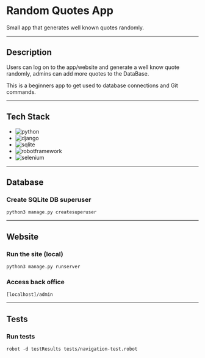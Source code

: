 # Random Quotes App

Small app that generates well known quotes randomly.

---


## Description

Users can log on to the app/website and generate a well know quote randomly, admins can add more quotes to the DataBase.

This is a beginners app to get used to database connections and Git commands.

---


## Tech Stack

* ![python](https://img.shields.io/badge/python-3.10-blue)
* ![django](https://img.shield.io:badge/django-5.0-blue)
* ![sqlite](https://img.shield.io:badge/sqlite-3.37-blue)
* ![robotframework](https://img.shield.io/badge/robotframework-7.0-blue)
* ![selenium](https://img.shield.io/badge/selenium-4.23-blue)

---

## Database

### Create SQLite DB superuser
`python3 manage.py createsuperuser`

---

## Website

### Run the site (local)
`python3 manage.py runserver`

### Access back office
`[localhost]/admin`

---

## Tests

### Run tests
`robot -d testResults tests/navigation-test.robot`


